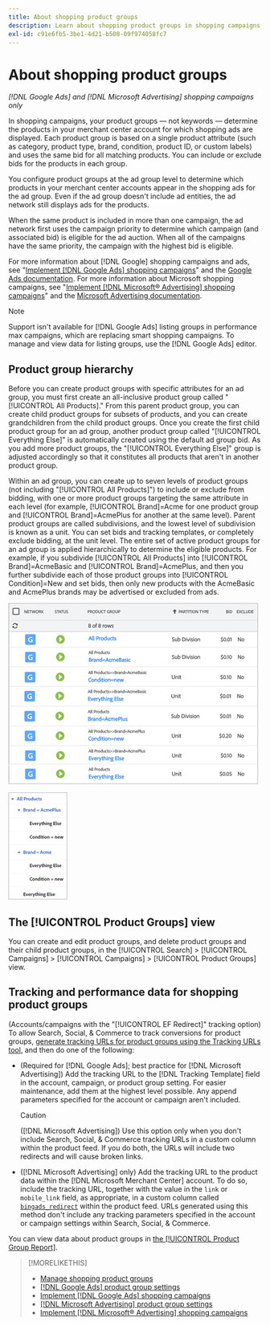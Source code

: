 ```yaml
---
title: About shopping product groups
description: Learn about shopping product groups in shopping campaigns.
exl-id: c91e6fb5-3be1-4d21-b508-09f974058fc7
---
```

# About shopping product groups

*[!DNL Google Ads] and [!DNL Microsoft Advertising] shopping campaigns only*

In shopping campaigns, your product groups &mdash; not keywords &mdash; determine the products in your merchant center account for which shopping ads are displayed. Each product group is based on a single product attribute (such as category, product type, brand, condition, product ID, or custom labels) and uses the same bid for all matching products. You can include or exclude bids for the products in each group.

You configure product groups at the ad group level to determine which products in your merchant center accounts appear in the shopping ads for the ad group. Even if the ad group doesn't include ad entities, the ad network still displays ads for the products.

When the same product is included in more than one campaign, the ad network first uses the campaign priority to determine which campaign (and associated bid) is eligible for the ad auction. When all of the campaigns have the same priority, the campaign with the highest bid is eligible.

For more information about [!DNL Google] shopping campaigns and ads, see "[Implement [!DNL Google Ads] shopping campaigns](/help/search-social-commerce/campaign-management/special-campaign-types/google-shopping-campaigns.md)" and the [Google Ads documentation](https://support.google.com/google-ads/answer/3455481?visit_id=638205553638977410-2592024034&rd=1). For more information about Microsoft shopping campaigns, see "[Implement [!DNL Microsoft® Advertising] shopping campaigns](/help/search-social-commerce/campaign-management/special-campaign-types/microsoft-shopping-campaigns.md)" and the [Microsoft Advertising documentation](https://help.bingads.microsoft.com/#apex/3/en/50903/1-500).

>[!NOTE]
>
>Support isn't available for [!DNL Google Ads] listing groups in performance max campaigns, which are replacing smart shopping campaigns. To manage and view data for listing groups, use the [!DNL Google Ads] editor.

## Product group hierarchy

Before you can create product groups with specific attributes for an ad group, you must first create an all-inclusive product group called "[!UICONTROL All Products]." From this parent product group, you can create child product groups for subsets of products, and you can create grandchildren from the child product groups. Once you create the first child product group for an ad group, another product group called "[!UICONTROL Everything Else]" is automatically created using the default ad group bid. As you add more product groups, the "[!UICONTROL Everything Else]" group is adjusted accordingly so that it constitutes all products that aren't in another product group.

Within an ad group, you can create up to seven levels of product groups (not including "[!UICONTROL All Products]") to include or exclude from bidding, with one or more product groups targeting the same attribute in each level (for example, [!UICONTROL Brand]=Acme for one product group and [!UICONTROL Brand]=AcmePlus for another at the same level). Parent product groups are called subdivisions, and the lowest level of subdivision is known as a unit. You can set bids and tracking templates, or completely exclude bidding, at the unit level. The entire set of active product groups for an ad group is applied hierarchically to determine the eligible products. For example, if you subdivide [!UICONTROL All Products] into [!UICONTROL Brand]=AcmeBasic and [!UICONTROL Brand]=AcmePlus, and then you further subdivide each of those product groups into [!UICONTROL Condition]=New and set bids, then only new products with the AcmeBasic and AcmePlus brands may be advertised or excluded from ads.

![Example of a product group set](/help/search-social-commerce/assets/product-group-list.png "Example of a product group set")

![Example product group hierarchy](/help/search-social-commerce/assets/product-group-tree.png "Example product group hierarchy")
 
## The [!UICONTROL Product Groups] view

You can create and edit product groups, and delete product groups and their child product groups, in the [!UICONTROL Search] > [!UICONTROL Campaigns] > [!UICONTROL Campaigns] > [!UICONTROL Product Groups] view.

## Tracking and performance data for shopping product groups

(Accounts/campaigns with the "[!UICONTROL EF Redirect]" tracking option) To allow Search, Social, & Commerce to track conversions for product groups, [generate tracking URLs for product groups using the Tracking URLs tool](/help/search-social-commerce/tools/click-tracking-url-generate.md), and then do one of the following:

* (Required for [!DNL Google Ads]; best practice for [!DNL Microsoft Advertising]) Add the tracking URL to the [!DNL Tracking Template] field in the account, campaign, or product group setting. For easier maintenance, add them at the highest level possible. Any append parameters specified for the account or campaign aren't included. 
 
  >[!CAUTION]
  >
  >([!DNL Microsoft Advertising]) Use this option only when you don't include Search, Social, & Commerce tracking URLs in a custom column within the product feed. If you do both, the URLs will include two redirects and will cause broken links.

* ([!DNL Microsoft Advertising] only) Add the tracking URL to the product data within the [!DNL Microsoft Merchant Center] account. To do so, include the tracking URL, together with the value in the `link` or `mobile_link` field, as appropriate, in a custom column called [`bingads_redirect`](https://help.ads.microsoft.com/#apex/3/en/51084/0) within the product feed. URLs generated using this method don't include any tracking parameters specified in the account or campaign settings within Search, Social, & Commerce.

You can view data about product groups in [the [!UICONTROL Product Group Report]](/help/search-social-commerce/reports/management/basic-advanced/product-group-report.md).

>[!MORELIKETHIS]
>
>* [Manage shopping product groups](product-group-manage.md)
>* [[!DNL Google Ads] product group settings](product-group-settings-google.md)
>* [Implement [!DNL Google Ads] shopping campaigns](/help/search-social-commerce/campaign-management/special-campaign-types/google-shopping-campaigns.md)
>* [[!DNL Microsoft Advertising] product group settings](product-group-settings-microsoft.md)
>* [Implement [!DNL Microsoft® Advertising] shopping campaigns](/help/search-social-commerce/campaign-management/special-campaign-types/microsoft-shopping-campaigns.md)
